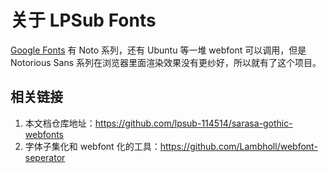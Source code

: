 # 关于 LPSub Fonts

[Google Fonts](https://developers.google.com/fonts/docs/getting_started) 有 Noto 系列，还有 Ubuntu 等一堆 webfont 可以调用，但是 Notorious Sans 系列在浏览器里面渲染效果没有更纱好，所以就有了这个项目。

## 相关链接

1. 本文档仓库地址：<https://github.com/lpsub-114514/sarasa-gothic-webfonts>
2. 字体子集化和 webfont 化的工具：<https://github.com/Lambholl/webfont-seperator>
